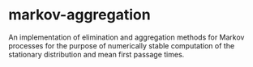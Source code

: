# markov-aggregation
An implementation of elimination and aggregation methods for Markov processes for the purpose of numerically stable computation of the stationary distribution and mean first passage times. 
